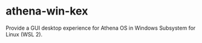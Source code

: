 # athena-win-kex
Provide a GUI desktop experience for Athena OS in Windows Subsystem for Linux (WSL 2).
